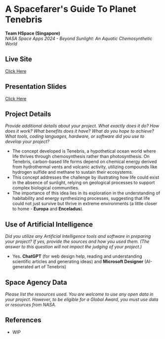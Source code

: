 # A Spacefarer's Guide To Planet Tenebris

**Team HSpace (Singapore)**  
*NASA Space Apps 2024 - Beyond Sunlight: An Aquatic Chemosynthetic World*

## Live Site
[Click Here](https://tenebris-hspace.vercel.app/)

## Presentation Slides
[Click Here](https://tenebris-hspace.vercel.app/)

## Project Details
*Provide additional details about your project. What exactly does it do? How does it work? What benefits does it have? What do you hope to achieve? What tools, coding languages, hardware, or software did you use to develop your project?*
- The concept developed is Tenebris, a hypothetical ocean world where life thrives through chemosynthesis rather than photosynthesis. On Tenebris, carbon-based life forms depend on chemical energy derived from hydrothermal vents and volcanic activity, utilizing compounds like hydrogen sulfide and methane to sustain their ecosystems.
- This concept addresses the challenge by illustrating how life could exist in the absence of sunlight, relying on geological processes to support complex biological communities.
- The importance of this idea lies in its exploration in the understanding of habitability and energy synthesizing processes, suggesting that life could not just survive but thrive in extreme environments (a little closer to home - **Europa** and **Enceladus**).
  
## Use of Artificial Intelligence
*Did you utilize any Artificial Intelligence tools and software in preparing your project? If yes, provide the sources and how you used them. (The answer to this question will not impact the judging of your project.)*
- Yes. **ChatGPT** (for web design help, reading and understanding scientific articles and generating ideas) and **Microsoft Designer** (AI-generated art of Tenebris)

## Space Agency Data
*Please list the resources used. You are welcome to use any open data in your project. However, to be eligible for a Global Award, you must use data or resources from NASA.*

## References
- WIP
